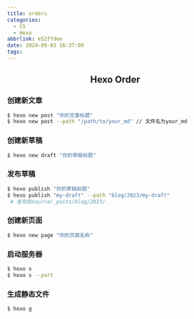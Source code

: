 ```yaml
---
title: orders
categories:
  - CS
  - Hexo
abbrlink: e52ffdee
date: 2024-09-03 16:37:09
tags:
---
```


<h2 style="text-align: center;">Hexo Order</h2>

<!--more-->

### 创建新文章

```bash
$ hexo new post "你的文章标题"
$ hexo new post --path "/path/to/your_md" // 文件名为your_md
```

### 创建新草稿

```bash
$ hexo new draft "你的草稿标题"
```

### 发布草稿

```bash
$ hexo publish "你的草稿标题"
$ hexo publish "my-draft" --path "blog/2023/my-draft" 
 # 发布到source/_posts/blog/2023/ 
```

### 创建新页面

```bash
$ hexo new page "你的页面名称"
```

### 启动服务器

```bash
$ hexo s 
$ hexo s --port 
```

### 生成静态文件

```bash
$ hexo g
```

